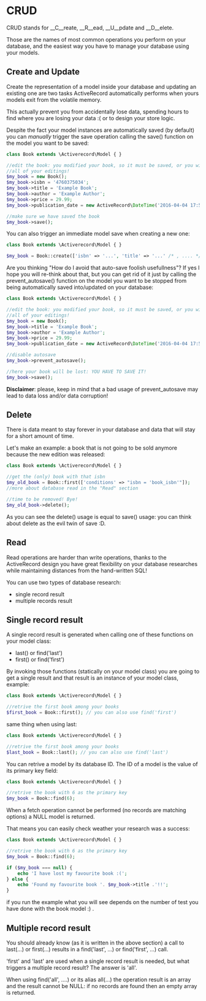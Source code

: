 # CRUD
CRUD stands for __C__reate, __R__ead, __U__pdate and __D__elete.

Those are the names of most common operations you perform on your database, 
and the easiest way you have to manage your database using your models.


## Create and Update
Create the representation of a model inside your database and updating an existing 
one are two tasks ActiveRecord automatically performs when yours models exit from
the volatile memory.

This actually prevent you from accidentally lose data, spending hours to find 
where you are losing your data :( or to design your store logic.

Despite the fact your model instances are automatically saved (by default) you 
can *manually* trigger the save operation calling the save() function on the model
you want to be saved:

```PHP
class Book extends \Activerecord\Model { }

//edit the book: you modified your book, so it must be saved, or you will lost
//all of your editings!
$my_book = new Book();
$my_book->isbn = '4760375034';
$my_book->title = 'Example Book';
$my_book->author = 'Example Author';
$my_book->price = 29.99;
$my_book->publication_date = new ActiveRecord\DateTime('2016-04-04 17:56:30');

//make sure we have saved the book
$my_book->save();
```

You can also trigger an immediate model save when creating a new one:

```PHP
class Book extends \Activerecord\Model { }

$my_book = Book::create(['isbn' => '...', 'title' => '...' /* , .... */ ]);
```


Are you thinking "How do I avoid that auto-save foolish usefullness"?
If yes I hope you will re-think about that, but you can get rid of it just by calling 
the prevent_autosave() function on the model you want to be stopped from being 
automatically saved into/updated on your database:

```PHP
class Book extends \Activerecord\Model { }

//edit the book: you modified your book, so it must be saved, or you will lost
//all of your editings!
$my_book = new Book();
$my_book->title = 'Example Book';
$my_book->author = 'Example Author';
$my_book->price = 29.99;
$my_book->publication_date = new ActiveRecord\DateTime('2016-04-04 17:56:30');

//disable autosave
$my_book->prevent_autosave();

//here your book will be lost: YOU HAVE TO SAVE IT!
$my_book->save();
```

__Disclaimer__: please, keep in mind that a bad usage of prevent_autosave may lead to data loss 
and/or data corruption!


## Delete
There is data meant to stay forever in your database and data that will stay for 
a short amount of time.

Let's make an example: a book that is not going to be sold anymore because the new
edition was released:

```PHP
class Book extends \Activerecord\Model { }

//get the (only) book with that isbn
$my_old_book = Book::first(['conditions' => "isbn = 'book_isbn'"]);
//more about database read in the "Read" section

//time to be removed! Bye!
$my_old_book->delete();
```

As you can see the delete() usage is equal to save() usage: you can think about
delete as the evil twin of save :D.


## Read
Read operations are harder than write operations, thanks to the ActiveRecord design 
you have great flexibility on your database researches while maintaining distances 
from the hand-written SQL!

You can use two types of database research:
   
   - single record result
   - multiple records result


## Single record result
A single record result is generated when calling one of these functions on your 
model class:

   - last() or find('last')
   - first() or find('first')

By invoking those functions (statically on your model class) you are going to 
get a single result and that result is an instance of your model class, example:

```PHP
class Book extends \Activerecord\Model { }

//retrive the first book among your books
$first_book = Book::first(); // you can also use find('first')
```

same thing when using last:

```PHP
class Book extends \Activerecord\Model { }

//retrive the first book among your books
$last_book = Book::last(); // you can also use find('last')
```

You can retrive a model by its database ID.
The ID of a model is the value of its primary key field:

```PHP
class Book extends \Activerecord\Model { }

//retrive the book with 6 as the primary key
$my_book = Book::find(6);
```

When a fetch operation cannot be performed (no records are matching options) a NULL
model is returned.

That means you can easily check weather your research was a success:

```PHP
class Book extends \Activerecord\Model { }

//retrive the book with 6 as the primary key
$my_book = Book::find(6);

if ($my_book === null) {
    echo 'I have lost my favourite book :(';
} else {
    echo 'Found my favourite book '. $my_book->title .'!!';
}
```

if you run the example what you will see depends on the number of test you have 
done with the book model :) .


## Multiple record result
You should already know (as it is written in the above section) a call to 
last(...) or first(...) results in a find('last', ...) or find('first', ...) call. 

'first' and 'last' are used when a single record result is needed, but what triggers
a multiple record result? The answer is 'all'.

When using find('all', ....) or its alias all(...) the operation result is an array and
the result cannot be NULL: if no records are found then an empty array is returned.